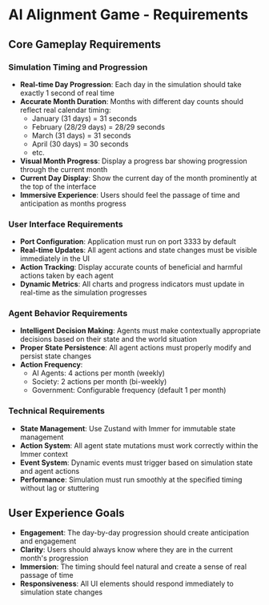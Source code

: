 # AI Alignment Game - Requirements

## Core Gameplay Requirements

### Simulation Timing and Progression
- **Real-time Day Progression**: Each day in the simulation should take exactly 1 second of real time
- **Accurate Month Duration**: Months with different day counts should reflect real calendar timing:
  - January (31 days) = 31 seconds
  - February (28/29 days) = 28/29 seconds  
  - March (31 days) = 31 seconds
  - April (30 days) = 30 seconds
  - etc.
- **Visual Month Progress**: Display a progress bar showing progression through the current month
- **Current Day Display**: Show the current day of the month prominently at the top of the interface
- **Immersive Experience**: Users should feel the passage of time and anticipation as months progress

### User Interface Requirements
- **Port Configuration**: Application must run on port 3333 by default
- **Real-time Updates**: All agent actions and state changes must be visible immediately in the UI
- **Action Tracking**: Display accurate counts of beneficial and harmful actions taken by each agent
- **Dynamic Metrics**: All charts and progress indicators must update in real-time as the simulation progresses

### Agent Behavior Requirements
- **Intelligent Decision Making**: Agents must make contextually appropriate decisions based on their state and the world situation
- **Proper State Persistence**: All agent actions must properly modify and persist state changes
- **Action Frequency**: 
  - AI Agents: 4 actions per month (weekly)
  - Society: 2 actions per month (bi-weekly)
  - Government: Configurable frequency (default 1 per month)

### Technical Requirements
- **State Management**: Use Zustand with Immer for immutable state management
- **Action System**: All agent state mutations must work correctly within the Immer context
- **Event System**: Dynamic events must trigger based on simulation state and agent actions
- **Performance**: Simulation must run smoothly at the specified timing without lag or stuttering

## User Experience Goals
- **Engagement**: The day-by-day progression should create anticipation and engagement
- **Clarity**: Users should always know where they are in the current month's progression
- **Immersion**: The timing should feel natural and create a sense of real passage of time
- **Responsiveness**: All UI elements should respond immediately to simulation state changes
